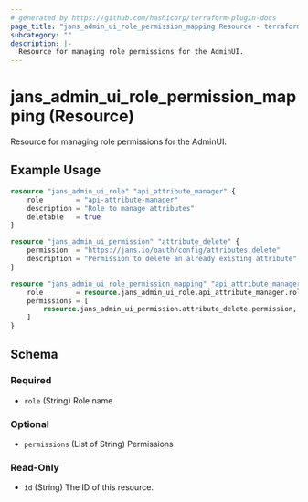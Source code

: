 ```yaml
---
# generated by https://github.com/hashicorp/terraform-plugin-docs
page_title: "jans_admin_ui_role_permission_mapping Resource - terraform-provider-jans"
subcategory: ""
description: |-
  Resource for managing role permissions for the AdminUI.
---
```


# jans_admin_ui_role_permission_mapping (Resource)

Resource for managing role permissions for the AdminUI.

## Example Usage

```terraform
resource "jans_admin_ui_role" "api_attribute_manager" {
	role        = "api-attribute-manager"
	description = "Role to manage attributes"
	deletable 	= true
}

resource "jans_admin_ui_permission" "attribute_delete" {
	permission  = "https://jans.io/oauth/config/attributes.delete"
	description = "Permission to delete an already existing attribute"
}

resource "jans_admin_ui_role_permission_mapping" "api_attribute_manager_mapping" {
	role        = resource.jans_admin_ui_role.api_attribute_manager.role
	permissions = [
		resource.jans_admin_ui_permission.attribute_delete.permission,
	]
}
```

<!-- schema generated by tfplugindocs -->
## Schema

### Required

- `role` (String) Role name

### Optional

- `permissions` (List of String) Permissions

### Read-Only

- `id` (String) The ID of this resource.


